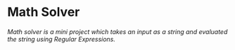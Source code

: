 # Math Solver

###### Math solver is a mini project which takes an input as a string and evaluated the string using Regular Expressions.